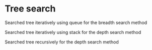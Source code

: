 # Tree search

Searched tree iteratively using queue for the breadth search method

Searched tree iteratively using stack for the depth search method

Searched tree recursively for the depth search method
